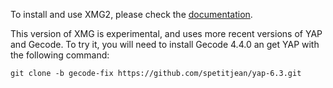 To install and use XMG2, please check the [documentation](dokufarm.phil.hhu.de/xmg/).

This version of XMG is experimental, and uses more recent versions of YAP and Gecode.
To try it, you will need to install Gecode 4.4.0 an get YAP with the following command:
```
git clone -b gecode-fix https://github.com/spetitjean/yap-6.3.git
```